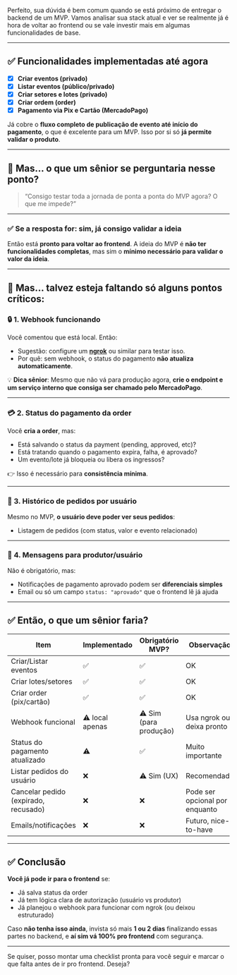 Perfeito, sua dúvida é bem comum quando se está próximo de entregar o backend de um MVP. Vamos analisar sua stack atual e ver se realmente já é hora de voltar ao frontend ou se vale investir mais em algumas funcionalidades de base.

---

## ✅ **Funcionalidades implementadas até agora**

* [x] **Criar eventos (privado)**
* [x] **Listar eventos (público/privado)**
* [x] **Criar setores e lotes (privado)**
* [x] **Criar ordem (order)**
* [x] **Pagamento via Pix e Cartão (MercadoPago)**

Já cobre o **fluxo completo de publicação de evento até início do pagamento**, o que é excelente para um MVP. Isso por si só **já permite validar o produto**.

---

## 🧠 **Mas... o que um sênior se perguntaria nesse ponto?**

> “Consigo testar toda a jornada de ponta a ponta do MVP agora? O que me impede?”

---

### ✅ **Se a resposta for: sim, já consigo validar a ideia**

Então está **pronto para voltar ao frontend**.
A ideia do MVP é **não ter funcionalidades completas**, mas sim o **mínimo necessário para validar o valor da ideia**.

---

## 🚨 Mas... talvez esteja faltando só **alguns pontos críticos**:

### 🔒 1. **Webhook funcionando**

Você comentou que está local. Então:

* Sugestão: configure um [**ngrok**](https://ngrok.com) ou similar para testar isso.
* Por quê: sem webhook, o status do pagamento **não atualiza automaticamente**.

💡 **Dica sênior**:
Mesmo que não vá para produção agora, **crie o endpoint e um serviço interno que consiga ser chamado pelo MercadoPago**.

---

### 💳 2. **Status do pagamento da order**

Você **cria a order**, mas:

* Está salvando o status da payment (pending, approved, etc)?
* Está tratando quando o pagamento expira, falha, é aprovado?
* Um evento/lote já bloqueia ou libera os ingressos?

👉 Isso é necessário para **consistência mínima**.

---

### 🧾 3. **Histórico de pedidos por usuário**

Mesmo no MVP, **o usuário deve poder ver seus pedidos**:

* Listagem de pedidos (com status, valor e evento relacionado)

---

### 💬 4. **Mensagens para produtor/usuário**

Não é obrigatório, mas:

* Notificações de pagamento aprovado podem ser **diferenciais simples**
* Email ou só um campo `status: "aprovado"` que o frontend lê já ajuda

---

## ✅ Então, o que um sênior faria?

| Item                                 | Implementado    | Obrigatório MVP?       | Observação                     |
| ------------------------------------ | --------------- | ---------------------- | ------------------------------ |
| Criar/Listar eventos                 | ✅               | ✅                      | OK                             |
| Criar lotes/setores                  | ✅               | ✅                      | OK                             |
| Criar order (pix/cartão)             | ✅               | ✅                      | OK                             |
| Webhook funcional                    | ⚠️ local apenas | ⚠️ Sim (para produção) | Usa ngrok ou deixa pronto      |
| Status do pagamento atualizado       | ⚠️              | ✅                      | Muito importante               |
| Listar pedidos do usuário            | ❌               | ⚠️ Sim (UX)            | Recomendado                    |
| Cancelar pedido (expirado, recusado) | ❌               | ❌                      | Pode ser opcional por enquanto |
| Emails/notificações                  | ❌               | ❌                      | Futuro, nice-to-have           |

---

## ✅ Conclusão

**Você já pode ir para o frontend** se:

* Já salva status da order
* Já tem lógica clara de autorização (usuário vs produtor)
* Já planejou o webhook para funcionar com ngrok (ou deixou estruturado)

Caso **não tenha isso ainda**, invista só mais **1 ou 2 dias** finalizando essas partes no backend, e **aí sim vá 100% pro frontend** com segurança.

---

Se quiser, posso montar uma checklist pronta para você seguir e marcar o que falta antes de ir pro frontend. Deseja?
